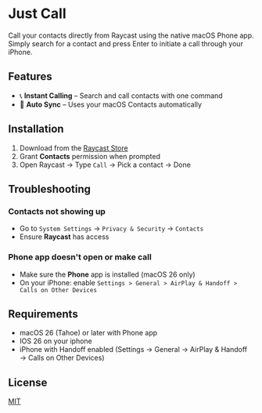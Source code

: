 # Just Call

Call your contacts directly from Raycast using the native macOS Phone app. Simply search for a contact and press Enter to initiate a call through your iPhone.

## Features

* 📞 **Instant Calling** – Search and call contacts with one command
* 🔁 **Auto Sync** – Uses your macOS Contacts automatically

## Installation

1. Download from the [Raycast Store](https://www.raycast.com/store)
2. Grant **Contacts** permission when prompted
3. Open Raycast → Type `Call` → Pick a contact → Done

## Troubleshooting

### Contacts not showing up

* Go to `System Settings` → `Privacy & Security` → `Contacts`
* Ensure **Raycast** has access

### Phone app doesn't open or make call

* Make sure the **Phone** app is installed (macOS 26 only)
* On your iPhone: enable `Settings > General > AirPlay & Handoff > Calls on Other Devices`

## Requirements

* macOS 26 (Tahoe) or later with Phone app
* IOS 26 on your iphone
* iPhone with Handoff enabled (Settings → General → AirPlay & Handoff → Calls on Other Devices)

## License

[MIT](./LICENSE)
